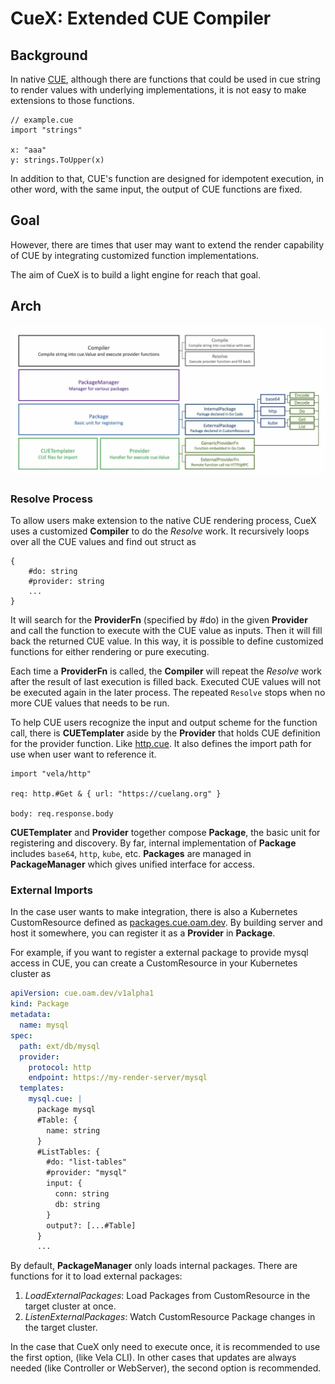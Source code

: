 # CueX: Extended CUE Compiler

## Background

In native [CUE](https://cuelang.org/), although there are functions that could be used in cue string to render values with underlying implementations, it is not easy to make extensions to those functions.

```cue
// example.cue
import "strings"

x: "aaa"
y: strings.ToUpper(x)
```

In addition to that, CUE's function are designed for idempotent execution, in other word, with the same input, the output of CUE functions are fixed.

## Goal

However, there are times that user may want to extend the render capability of CUE by integrating customized function implementations. 

The aim of CueX is to build a light engine for reach that goal.

## Arch

![arch](../../hack/cuex-arch.jpg)

### Resolve Process

To allow users make extension to the native CUE rendering process, CueX uses a customized **Compiler** to do the *Resolve* work. It recursively loops over all the CUE values and find out struct as
```cue
{
	#do: string
	#provider: string
	...
}
```

It will search for the **ProviderFn** (specified by #do) in the given **Provider** and call the function to execute with the CUE value as inputs. Then it will fill back the returned CUE value. In this way, it is possible to define customized functions for either rendering or pure executing.

Each time a **ProviderFn** is called, the **Compiler** will repeat the *Resolve* work after the result of last execution is filled back. Executed CUE values will not be executed again in the later process. The repeated `Resolve` stops when no more CUE values that needs to be run.

To help CUE users recognize the input and output scheme for the function call, there is **CUETemplater** aside by the **Provider** that holds CUE definition for the provider function. Like [http.cue](./providers/http/http.cue). It also defines the import path for use when user want to reference it.

```cue
import "vela/http"

req: http.#Get & { url: "https://cuelang.org" }

body: req.response.body
```

**CUETemplater** and **Provider** together compose **Package**, the basic unit for registering and discovery. By far, internal implementation of **Package** includes `base64`, `http`, `kube`, etc. **Packages** are managed in **PackageManager** which gives unified interface for access.

### External Imports

In the case user wants to make integration, there is also a Kubernetes CustomResource defined as [packages.cue.oam.dev](../../crds/cuex.oam.dev_packages.yaml). By building server and host it somewhere, you can register it as a **Provider** in **Package**.

For example, if you want to register a external package to provide mysql access in CUE, you can create a CustomResource in your Kubernetes cluster as

```yaml
apiVersion: cue.oam.dev/v1alpha1
kind: Package
metadata:
  name: mysql
spec:
  path: ext/db/mysql
  provider:
    protocol: http
    endpoint: https://my-render-server/mysql
  templates:
    mysql.cue: |
      package mysql
      #Table: {
        name: string
      }
      #ListTables: {
        #do: "list-tables"
        #provider: "mysql"
        input: {
          conn: string
          db: string
        }
        output?: [...#Table]
      }
      ...
```

By default, **PackageManager** only loads internal packages. There are functions for it to load external packages:
1. *LoadExternalPackages*: Load Packages from CustomResource in the target cluster at once.
2. *ListenExternalPackages*: Watch CustomResource Package changes in the target cluster.

In the case that CueX only need to execute once, it is recommended to use the first option, (like Vela CLI). In other cases that updates are always needed (like Controller or WebServer), the second option is recommended.